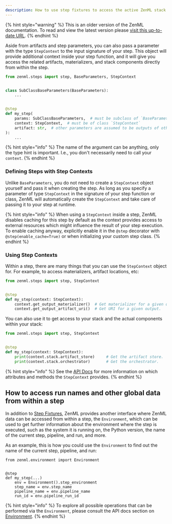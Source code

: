 ```yaml
---
description: How to use step fixtures to access the active ZenML stack from within a step
---
```


{% hint style="warning" %}
This is an older version of the ZenML documentation. To read and view the latest version please [visit this up-to-date URL](https://docs.zenml.io).
{% endhint %}


Aside from artifacts and step parameters, you can also pass a parameter with 
the type `StepContext` to the input signature of your step. This object will 
provide additional context inside your step function, and it will give you 
access the related artifacts, materializers, and stack components directly 
from within the step.

```python
from zenml.steps import step, BaseParameters, StepContext


class SubClassBaseParameters(BaseParameters):
    ...


@step
def my_step(
    params: SubClassBaseParameters,  # must be subclass of `BaseParameters`
    context: StepContext,  # must be of class `StepContext`
    artifact: str,  # other parameters are assumed to be outputs of other steps
):
    ...
```

{% hint style="info" %}
The name of the argument can be anything, only the type hint is important. 
I.e., you don't necessarily need to call your `context`.
{% endhint %}

### Defining Steps with Step Contexts

Unlike `BaseParameters`, you do not need to create a `StepContext` object
yourself and pass it when creating the step. As long as you specify a parameter
of type `StepContext` in the signature of your step function or class, ZenML 
will automatically create the `StepContext` and take care of passing it to your
step at runtime.

{% hint style="info" %}
When using a `StepContext` inside a step, ZenML disables caching for this step 
by default as the context provides access to external resources which might
influence the result of your step execution. To enable caching anyway, 
explicitly enable it in the `@step` decorator with `@step(enable_cache=True)`
or when initializing your custom step class.
{% endhint %}

### Using Step Contexts

Within a step, there are many things that you can use the `StepContext` object
for. For example, to access materializers, artifact locations, etc:

```python
from zenml.steps import step, StepContext


@step
def my_step(context: StepContext):
    context.get_output_materializer()  # Get materializer for a given output.
    context.get_output_artifact_uri()  # Get URI for a given output.
```

You can also use it to get access to your stack and the actual components 
within your stack:

```python
from zenml.steps import step, StepContext


@step
def my_step(context: StepContext):
    print(context.stack.artifact_store)     # Get the artifact store.
    print(context.stack.orchestrator)       # Get the orchestrator.
```

{% hint style="info" %}
See the [API Docs](https://apidocs.zenml.io/latest/core_code_docs/core-steps/) for
more information on which attributes and methods the `StepContext` provides.
{% endhint %}

## How to access run names and other global data from within a step

In addition to [Step Fixtures](#using-step-contexts), ZenML provides another
interface where ZenML data can be accessed from within a step, the
`Environment`, which can be used to get further information about the
environment where the step is executed, such as the system it is running on,
the Python version, the name of the current step, pipeline, and run, and more.

As an example, this is how you could use the `Environment` to find out the name 
of the current step, pipeline, and run:

```
from zenml.environment import Environment


@step
def my_step(...)
    env = Environment().step_environment
    step_name = env.step_name
    pipeline_name = env.pipeline_name
    run_id = env.pipeline_run_id
```

{% hint style="info" %}
To explore all possible operations that can be performed via the
`Environment`, please consult the API docs section on
[Environment](https://apidocs.zenml.io/latest/core_code_docs/core-environment/#zenml.environment.Environment).
{% endhint %}
